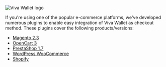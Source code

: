 ![Viva Wallet logo](https://user-images.githubusercontent.com/44943019/64185447-0f95b900-ce65-11e9-94ef-4e70bdf1a72e.png)

If you're using one of the popular e-commerce platforms, we've developed numerous plugins to enable easy integration of Viva Wallet as checkout method. These plugins cover the following products/versions:

 - <a href="https://github.com/VivaPayments/API/tree/master/Plugins/magento/magento23_vivawallet">Magento 2.3</a><br/>
 - <a href="https://github.com/VivaPayments/API/tree/master/Plugins/opencart/Opencart%203">OpenCart 3</a><br/>
 - <a href="https://github.com/VivaPayments/API/tree/master/Plugins/prestashop/prestashop1.7/vivawallet">PrestaShop 1.7</a><br/>
 - <a href="https://github.com/VivaPayments/API/tree/master/Plugins/wordpress/vivawallet-for-woocommerce">WordPress WooCommerce</a><br/>
 - <a href="https://developer.vivapayments.com/e-commerce-plugins/shopify">Shopify</a><br/>
